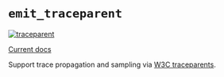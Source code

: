 # `emit_traceparent`

[![traceparent](https://github.com/emit-rs/emit/actions/workflows/traceparent.yml/badge.svg)](https://github.com/emit-rs/emit/actions/workflows/traceparent.yml)

[Current docs](https://docs.rs/emit_traceparent/1.10.0/emit_traceparent/index.html)

Support trace propagation and sampling via [W3C traceparents](https://www.w3.org/TR/trace-context/).
